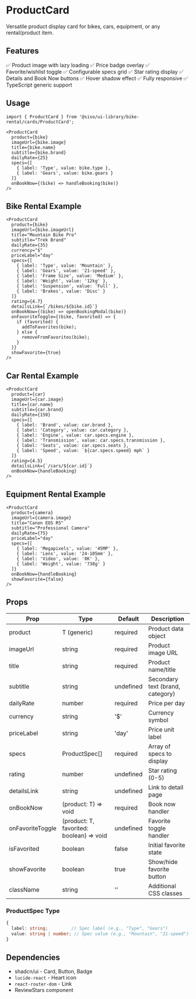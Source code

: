 # ProductCard

Versatile product display card for bikes, cars, equipment, or any rental/product item.

## Features
✅ Product image with lazy loading
✅ Price badge overlay
✅ Favorite/wishlist toggle
✅ Configurable specs grid
✅ Star rating display
✅ Details and Book Now buttons
✅ Hover shadow effect
✅ Fully responsive
✅ TypeScript generic support

## Usage

```tsx
import { ProductCard } from '@siso/ui-library/bike-rental/cards/ProductCard';

<ProductCard
  product={bike}
  imageUrl={bike.image}
  title={bike.name}
  subtitle={bike.brand}
  dailyRate={25}
  specs={[
    { label: 'Type', value: bike.type },
    { label: 'Gears', value: bike.gears }
  ]}
  onBookNow={(bike) => handleBooking(bike)}
/>
```

## Bike Rental Example

```tsx
<ProductCard
  product={bike}
  imageUrl={bike.imageUrl}
  title="Mountain Bike Pro"
  subtitle="Trek Brand"
  dailyRate={35}
  currency="$"
  priceLabel="day"
  specs={[
    { label: 'Type', value: 'Mountain' },
    { label: 'Gears', value: '21-speed' },
    { label: 'Frame Size', value: 'Medium' },
    { label: 'Weight', value: '12kg' },
    { label: 'Suspension', value: 'Full' },
    { label: 'Brakes', value: 'Disc' }
  ]}
  rating={4.7}
  detailsLink={`/bikes/${bike.id}`}
  onBookNow={(bike) => openBookingModal(bike)}
  onFavoriteToggle={(bike, favorited) => {
    if (favorited) {
      addToFavorites(bike);
    } else {
      removeFromFavorites(bike);
    }
  }}
  showFavorite={true}
/>
```

## Car Rental Example

```tsx
<ProductCard
  product={car}
  imageUrl={car.image}
  title={car.name}
  subtitle={car.brand}
  dailyRate={150}
  specs={[
    { label: 'Brand', value: car.brand },
    { label: 'Category', value: car.category },
    { label: 'Engine', value: car.specs.engine },
    { label: 'Transmission', value: car.specs.transmission },
    { label: 'Seats', value: car.specs.seats },
    { label: 'Speed', value: `${car.specs.speed} mph` }
  ]}
  rating={4.5}
  detailsLink={`/cars/${car.id}`}
  onBookNow={handleBooking}
/>
```

## Equipment Rental Example

```tsx
<ProductCard
  product={camera}
  imageUrl={camera.image}
  title="Canon EOS R5"
  subtitle="Professional Camera"
  dailyRate={75}
  priceLabel="day"
  specs={[
    { label: 'Megapixels', value: '45MP' },
    { label: 'Lens', value: '24-105mm' },
    { label: 'Video', value: '8K' },
    { label: 'Weight', value: '738g' }
  ]}
  onBookNow={handleBooking}
  showFavorite={false}
/>
```

## Props

| Prop | Type | Default | Description |
|------|------|---------|-------------|
| product | T (generic) | required | Product data object |
| imageUrl | string | required | Product image URL |
| title | string | required | Product name/title |
| subtitle | string | undefined | Secondary text (brand, category) |
| dailyRate | number | required | Price per day |
| currency | string | '$' | Currency symbol |
| priceLabel | string | 'day' | Price unit label |
| specs | ProductSpec[] | required | Array of specs to display |
| rating | number | undefined | Star rating (0-5) |
| detailsLink | string | undefined | Link to detail page |
| onBookNow | (product: T) => void | required | Book now handler |
| onFavoriteToggle | (product: T, favorited: boolean) => void | undefined | Favorite toggle handler |
| isFavorited | boolean | false | Initial favorite state |
| showFavorite | boolean | true | Show/hide favorite button |
| className | string | '' | Additional CSS classes |

### ProductSpec Type
```typescript
{
  label: string;         // Spec label (e.g., "Type", "Gears")
  value: string | number; // Spec value (e.g., "Mountain", "21-speed")
}
```

## Dependencies
- shadcn/ui - Card, Button, Badge
- `lucide-react` - Heart icon
- `react-router-dom` - Link
- ReviewStars component

